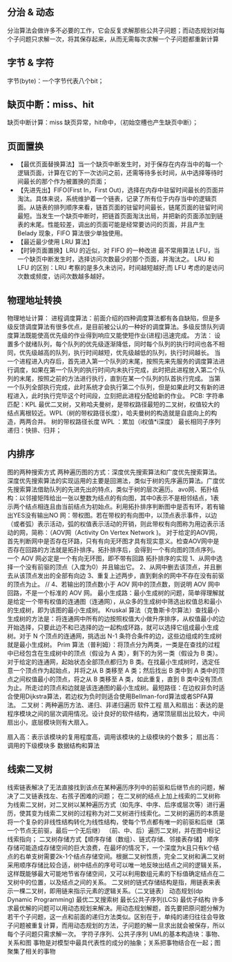 ## 分治 & 动态

分治算法会做许多不必要的工作，它会反复求解那些公共子问题；而动态规划对每个子问题只求解一次，将其保存起来，从而无需每次求解一个子问题都重新计算

## 字节 & 字符
字节(byte)：一个字节代表八个bit；

## 缺页中断：miss、hit
缺页中断计算：miss 缺页异常，hit命中，（初始空槽也产生缺页中断）；

## 页面置换
- 【最优页面替换算法】当一个缺页中断发生时，对于保存在内存当中的每一个逻辑页面，计算在它的下一次访问之前，还需等待多长时间，从中选择等待时间最长的那个作为被置换的页面；
- 【先进先出】FIFO(First In，First Out)，选择在内存中驻留时间最长的页面并淘汰。具体来说，系统维护着一个链表，记录了所有位于内存当中的逻辑页面。从链表的排列顺序来看，链首页面的驻留时间最长，链尾页面的驻留时间最短。当发生一个缺页中断时，把链首页面淘汰出局，并把新的页面添加到链表的末尾。性能较差，调出的页面可能是经常要访问的页面，并且产生 Belady 现象，FIFO 算法很少单独使用。
- 【最近最少使用 LRU 算法】
- 【时钟页面置换】LRU 的近似，对 FIFO 的一种改进
最不常用算法 LFU，当一个缺页中断发生时，选择访问次数最少的那个页面，并淘汰之。
LRU 和 LFU 的区别：LRU 考察的是多久未访问，时间越短越好;而 LFU 考虑的是访问次数或频度，访问次数越多越好。

## 物理地址转换

物理地址计算：
进程调度算法：前面介绍的四种调度算法都有各自缺陷，但是多级反馈调度算法有很多优点，是目前被公认的一种好的调度算法。多级反馈队列调度算法既能使高优先级的作业得到响应又能使短作业(进程)迅速完成。
方法：
设置多个就绪队列，每个队列的优先级逐渐降低，同时每个队列的执行时间也各不相同，优先级越高的队列，执行时间越短，优先级越低的队列，执行时间越长。
当一个进程进入内存后，首先进入第一个队列的末尾，按照先来先服务的调度算法进行调度，如果在第一个队列的执行时间内未执行完成，此时把此进程放入第二个队列的末尾，按照之前的方法进行执行，直到在某一个队列的队首执行完成。
当第一个队列全部执行完成，此时系统才会执行第二个队列，但是如果此时又有新的进程进入，此时执行完毕这个时间段，立刻把此进程分配给新的作业。
PCB:
字符串匹配：KPL
最优二叉树，又称哈夫曼树，是带权路径最短的二叉树，权值较大的结点离根较近。WPL（树的带权路径长度），哈夫曼树的构造就是自底向上的构造，两两合并。
树的带权路径长度 WPL ：累加（i权值*i深度）
最长相同子序列
递归：快排、归并；
## 内排序
图的两种搜索方式
两种遍历图的方式：深度优先搜索算法和广度优先搜索算法。深度优先搜索算法的实现运用的主要是回溯法，类似于树的先序遍历算法。广度优先搜索算法借助队列的先进先出的特点，类似于树的层次遍历。
avo网、拓扑结构：以邻接矩阵给出一张以整数为结点的有向图，其中0表示不是相邻结点，1表示两个结点相连且由当前结点为初始点。利用拓扑排序判断图中是否有环，若有输出YES没有输出NO
网：带权图。若在带权的有向图中，以顶点表示事件，以边（或者弧）表示活动，弧的权值表示活动的开销，则此带权有向图称为用边表示活动的网，简称：（AOV网（Activity On Vertex Network )。
对于给定的AOV网，首先判断网中是否存在环路，只有有向无环图才具有现实意义。检查AOV网中是否存在回路的方法就是拓扑排序。拓扑排序后，会得到一个有向图的顶点序列。
一个 AOV 网必定是一个有向无环图，即不带有回路
拓扑排序的实现
1、从网中选择一个没有前驱的顶点（入度为0）并且输出它。
2、从网中删去该顶点，并且删去从该顶点发出的全部有向边
3、重复上述两步，直到剩余的网中不存在没有前驱的顶点为止。
// 4、若输出的顶点数小于 AOV 网中的顶点数，则说明 AOV 网中回路，不是一个标准的 AOV 网。
最小生成路：最小生成树的问题，简单得理解就是给定一个带有权值的连通图（连通网），从众多的生成树中筛选出权值总和最小的生成树，即为该图的最小生成树。
Kruskal 算法（克鲁斯卡尔算法）查找最小生成树的方法是：将连通网中所有的边按照权值大小做升序排序，从权值最小的边开始选择，只要此边不和已选择的边一起构成环路，就可以选择它组成最小生成树。对于 N 个顶点的连通网，挑选出 N-1 条符合条件的边，这些边组成的生成树就是最小生成树。
Prim 算法（普利姆）：将顶点分为两类，一类是在查找的过程中已经包含在生成树中的顶点（假设为 A 类），剩下的为另一类（假设为 B 类）。对于给定的连通网，起始状态全部顶点都归为 B 类。在找最小生成树时，选定任意一个顶点作为起始点，并将之从 B 类移至 A 类；然后找出 B 类中到 A 类中的顶点之间权值最小的顶点，将之从 B 类移至 A 类，如此重复，直到 B 类中没有顶点为止。所走过的顶点和边就是该连通图的最小生成树。最短路径：在边权非负时适合使用Dijkstra算法，若边权为负时则适合使用Bellman-ford算法或者SPFA算法。
二叉树：两种遍历方法、递归、非递归遍历
软件工程
扇入和扇出：表达的是程序模块之间的层次调用情况。设计良好的软件结构，通常顶层扇出比较大，中间扇出小，底层模块则有大扇入。

扇入高：表示该模块的复用程度高，调用该模块的上级模块的个数多；
扇出高：调用的下级模块多
数据结构和算法
## 线索二叉树
线索链表解决了无法直接找到该点在某种遍历序列中的前驱和后继节点的问题，解决了二叉链表找左、右孩子困难的问题；
在二叉树的结点上加上线索的二叉树称为线索二叉树，对二叉树以某种遍历方式（如先序、中序、后序或层次等）进行遍历，使其变为线索二叉树的过程称为对二叉树进行线索化。二叉树的遍历的本质是将一个复杂的非线性结构转化为线性结构，使每个节点都有唯一的前驱和后继（第一个节点无前驱，最后一个无后继）
（前、中、后）遍历二叉树，并在图中标记线索指向；
二叉树存储方式【顺序存储（数组）、链式存储、邻接表存储】
顺序存储可能造成存储空间的巨大浪费，在最坏的情况下，一个深度为k且只有k个结点的右单支树需要2k-1个结点存储空间。根据二叉树性质，完全二叉树和满二叉树采用顺序存储比较合适，树中结点的序号可以唯一地反映出结点之间的逻辑关系，这样既能够最大可能地节省存储空间，又可以利用数组元素的下标值确定结点在二叉树中的位置，以及结点之间的关系。
二叉树的链式存储结构是指，用链表来表示一棵二叉树，即用链来指示元素的逻辑关系。（二叉链表）
动态规划(dp Dynamic Programming)
最优二叉搜索树
最长公共子序列(LCS)
最优子结构
许多求最优解的问题可以用动态规划来解决。用动态规划解题，首先要把原问题分解为若干个子问题，这一点和前面的递归方法类似。区别在于，单纯的递归往往会导致子问题被重复计算，而用动态规划的方法，子问题的解一旦求出就会被保存，所以每个子问题只需求解一次。
字符子序列、公共子序列
UML的基本构造块：事物、关系和图
事物是对模型中最具代表性的成分的抽象；关系把事物结合在一起；图聚集了相关的事物